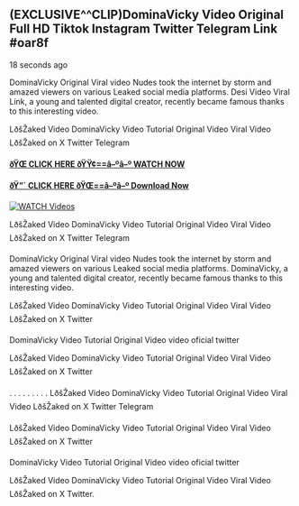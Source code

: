 ## (EXCLUSIVE^^CLIP)DominaVicky Video Original Full HD Tiktok Instagram Twitter Telegram Link #oar8f

18 seconds ago

DominaVicky Original Viral video Nudes took the internet by storm and amazed viewers on various Leaked social media platforms. Desi Video Viral Link, a young and talented digital creator, recently became famous thanks to this interesting video.

LðšŽaked Video DominaVicky Video Tutorial Original Video Viral Video LðšŽaked on X Twitter Telegram

**[ðŸŒ CLICK HERE ðŸŸ¢==â–ºâ–º WATCH NOW](https://clips-mediaa.blogspot.com/2025/02/video-viral-download.html)**

**[ðŸ”´ CLICK HERE ðŸŒ==â–ºâ–º Download Now](https://clips-mediaa.blogspot.com/2025/02/video-viral-download.html)**

[![WATCH Videos](https://i.imgur.com/dJHk4Zq.gif)](https://clips-mediaa.blogspot.com/2025/02/video-viral-download.html)

LðšŽaked Video DominaVicky Video Tutorial Original Video Viral Video LðšŽaked on X Twitter Telegram

DominaVicky Original Viral video Nudes took the internet by storm and amazed viewers on various Leaked social media platforms. DominaVicky, a young and talented digital creator, recently became famous thanks to this interesting video.

LðšŽaked Video DominaVicky Video Tutorial Original Video Viral Video LðšŽaked on X Twitter

DominaVicky Video Tutorial Original Video video oficial twitter

LðšŽaked Video DominaVicky Video Tutorial Original Video Viral Video LðšŽaked on X Twitter

. . . . . . . . . LðšŽaked Video DominaVicky Video Tutorial Original Video Viral Video LðšŽaked on X Twitter Telegram

LðšŽaked Video DominaVicky Video Tutorial Original Video Viral Video LðšŽaked on X Twitter

DominaVicky Video Tutorial Original Video video oficial twitter

LðšŽaked Video DominaVicky Video Tutorial Original Video Viral Video LðšŽaked on X Twitter.